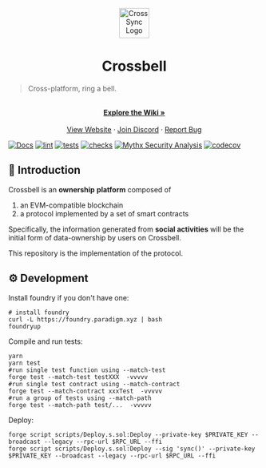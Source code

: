 <p align='center'>
<img src="https://avatars.githubusercontent.com/u/103565959" alt="CrossSync Logo" width="60" height="60" />
</p>

<h1  align='center'>Crossbell</h1>

> Cross-platform, ring a bell.

<p align="center">
    <br />
    <a href="https://github.com/Crossbell-Box/Crossbell-Contracts/wiki"><strong>Explore the Wiki »</strong></a>
    <br />
    <br />
    <a href="https://crossbell.io">View Website</a>
    ·
    <a href="https://discord.gg/ecpfdHHw">Join Discord</a>
    ·
    <a href="https://github.com/Crossbell-Box/Crossbell-Contracts/issues">Report Bug</a>
  </p>


[![Docs](https://github.com/Crossbell-Box/Crossbell-Contracts/actions/workflows/docs.yml/badge.svg)](https://github.com/Crossbell-Box/Crossbell-Contracts/actions/workflows/docs.yml)
[![lint](https://github.com/Crossbell-Box/Crossbell-Contracts/actions/workflows/lint.yml/badge.svg)](https://github.com/Crossbell-Box/Crossbell-Contracts/actions/workflows/lint.yml)
[![tests](https://github.com/Crossbell-Box/Crossbell-Contracts/actions/workflows/tests.yml/badge.svg)](https://github.com/Crossbell-Box/Crossbell-Contracts/actions/workflows/tests.yml)
[![checks](https://github.com/Crossbell-Box/Crossbell-Contracts/actions/workflows/checks.yml/badge.svg)](https://github.com/Crossbell-Box/Crossbell-Contracts/actions/workflows/checks.yml)
[![Mythx Security Analysis](https://github.com/Crossbell-Box/Crossbell-Contracts/actions/workflows/mythx.yml/badge.svg)](https://github.com/Crossbell-Box/Crossbell-Contracts/actions/workflows/mythx.yml)
[![codecov](https://img.shields.io/codecov/c/github/Crossbell-Box/Crossbell-Contracts.svg?style=flat-square&logo=codecov)](https://codecov.io/gh/Crossbell-Box/Crossbell-Contracts)

## 🐳 Introduction

Crossbell is an **ownership** **platform** composed of

1. an EVM-compatible blockchain
2. a protocol implemented by a set of smart contracts

Specifically, the information generated from **social activities** will be the initial form of data-ownership by users on Crossbell.

This repository is the implementation of the protocol.

## ⚙ Development

Install foundry if you don't have one:
```shell
# install foundry
curl -L https://foundry.paradigm.xyz | bash
foundryup
```

Compile and run tests:
```shell
yarn
yarn test
#run single test function using --match-test
forge test --match-test testXXX  -vvvvv
#run single test contract using --match-contract
forge test --match-contract xxxTest  -vvvvv
#run a group of tests using --match-path
forge test --match-path test/...  -vvvvv
```

Deploy:
```shell
forge script scripts/Deploy.s.sol:Deploy --private-key $PRIVATE_KEY --broadcast --legacy --rpc-url $RPC_URL --ffi                   
forge script scripts/Deploy.s.sol:Deploy --sig 'sync()' --private-key $PRIVATE_KEY --broadcast --legacy --rpc-url $RPC_URL --ffi
```

